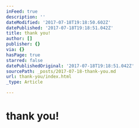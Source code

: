 ```yaml
---
inFeed: true
description: ''
dateModified: '2017-07-18T19:18:50.602Z'
datePublished: '2017-07-18T19:18:51.042Z'
title: thank you!
author: []
publisher: {}
via: {}
hasPage: true
starred: false
datePublishedOriginal: '2017-07-18T19:18:51.042Z'
sourcePath: _posts/2017-07-18-thank-you.md
url: thank-you/index.html
_type: Article

---
```

# thank you!